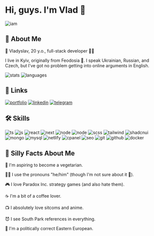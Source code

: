 # Hi, guys. I'm Vlad 👋

![iam](https://i.pinimg.com/originals/29/90/69/299069ebd9915dd74773ef46a65519ae.gif)

## 🚀 About Me
🌈 Vladyslav, 20 y.o., full-stack developer 🧑‍💻

I live in Kyiv, originally from Feodosia 🌊. I speak Ukrainian, Russian, and Czech, but I’ve got no problem getting into online arguments in English. 

![stats](https://github-readme-stats.vercel.app/api/?username=Wlad1slav&hide=contribs,prs&show_icons=true&theme=tokyonight)
![languages](https://github-readme-stats.vercel.app/api/top-langs/?username=Wlad1slav&layout=compact&langs_count=10&theme=tokyonight&hide=html,php)
## 🔗 Links
[![portfolio](https://img.shields.io/badge/my_portfolio-000?style=for-the-badge&logoColor=white)](https://vladyslavfokin.netlify.app/)
[![linkedin](https://img.shields.io/badge/linkedin-0A66C2?style=for-the-badge&logo=linkedin&logoColor=white)](https://www.linkedin.com/in/vladyslav-fokin-b35950298/)
[![telegram](https://img.shields.io/badge/Telegram-2FA2DA?style=for-the-badge&logo=telegram&logoColor=white)](https://t.me/vladyslav_fokin)

## 🛠 Skills
![ts](https://img.shields.io/badge/TypeScript-black?style=flat&logo=typescript)
![js](https://img.shields.io/badge/JavaScript-black?style=flat&logo=javascript)
![react](https://img.shields.io/badge/React.js-black?style=flat&logo=react)
![next](https://img.shields.io/badge/Next.js-black?style=flat&logo=next.js)
![node](https://img.shields.io/badge/Node.js-black?style=flat&logo=node.js)
![node](https://img.shields.io/badge/Express.js-black?style=flat&logo=express)
![scss](https://img.shields.io/badge/SCSS-black?style=flat&logo=sass)
![tailwind](https://img.shields.io/badge/Tailwind-black?style=flat&logo=tailwindcss)
![shadcnui](https://img.shields.io/badge/shadcn/ui-black?style=flat&logo=shadcnui)
![mongo](https://img.shields.io/badge/MongoDB-black?style=flat&logo=mongodb)
![mysql](https://img.shields.io/badge/MySQL-black?style=flat&logo=mysql)
![netlify](https://img.shields.io/badge/Netlify-black?style=flat&logo=netlify)
![cpanel](https://img.shields.io/badge/cPanel-black?style=flat&logo=cpanel)
![seo](https://img.shields.io/badge/SEO-black?style=flat)
![git](https://img.shields.io/badge/Git-black?style=flat&logo=git)
![github](https://img.shields.io/badge/Github-black?style=flat&logo=github)
![docker](https://img.shields.io/badge/Docker-black?style=flat&logo=docker)

## 🦄 Silly Facts About Me
🥦 I'm aspiring to become a vegetarian.

👨‍🦱 I use the pronouns "he/him" (though I'm not sure about it 🌈).

🎮 I love Paradox Inc. strategy games (and also hate them).

☕ I'm a bit of a coffee lover.

📺 I absolutely love sitcoms and anime.

😈 I see South Park references in everything.

🤯 I'm a politically correct Eastern European.
